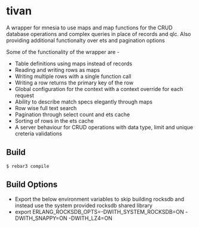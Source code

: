 tivan
=====

A wrapper for mnesia to use maps and map functions for the CRUD database operations and complex queries in place of records and qlc.
Also providing additional functionalty over ets and pagination options

Some of the functionality of the wrapper are -
- Table definitions using maps instead of records
- Reading and writing rows as maps
- Writing multiple rows with a single function call
- Writing a row returns the primary key of the row
- Global configuration for the context with a context override for each request
- Ability to describe match specs elegantly through maps
- Row wise full text search
- Pagination through select count and ets cache
- Sorting of rows in the ets cache
- A server behaviour for CRUD operations with data type, limit and unique creteria validations

Build
-----
    $ rebar3 compile

Build Options
-------------
- Export the below environment variables to skip building rocksdb and instead use the system provided rocksdb shared library
- export ERLANG_ROCKSDB_OPTS=-DWITH_SYSTEM_ROCKSDB=ON -DWITH_SNAPPY=ON -DWITH_LZ4=ON

